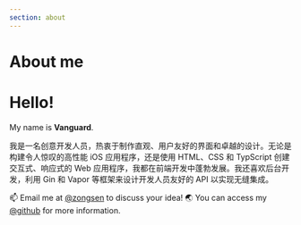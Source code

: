 ```yaml
---
section: about
---
```


# About me

# Hello!

My name is **Vanguard**.

我是一名创意开发人员，热衷于制作直观、用户友好的界面和卓越的设计。无论是构建令人惊叹的高性能 iOS 应用程序，还是使用 HTML、CSS 和 TypScript 创建交互式、响应式的 Web 应用程序，我都在前端开发中蓬勃发展。我还喜欢后台开发，利用 Gin 和 Vapor 等框架来设计开发人员友好的 API 以实现无缝集成。

📫 Email me at [@zongsen](mailto:397829762@qq.com) to discuss your idea!
🌏 You can access my [@github](https://github.com/zonggexu) for more information.
